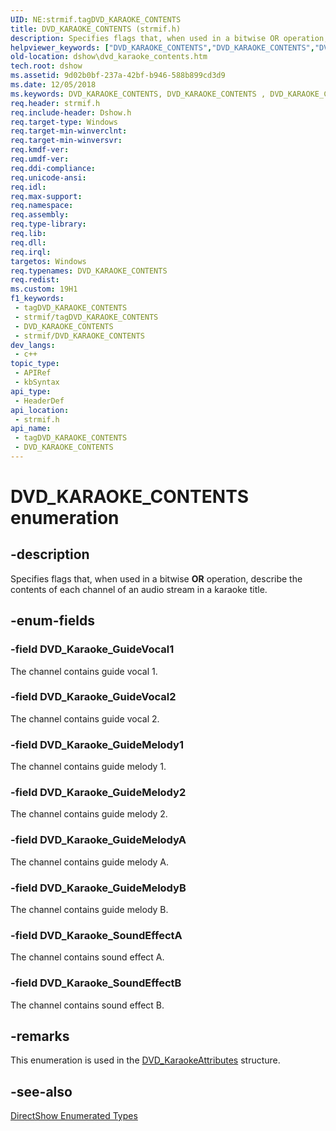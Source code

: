 ```yaml
---
UID: NE:strmif.tagDVD_KARAOKE_CONTENTS
title: DVD_KARAOKE_CONTENTS (strmif.h)
description: Specifies flags that, when used in a bitwise OR operation, describe the contents of each channel of an audio stream in a karaoke title.
helpviewer_keywords: ["DVD_KARAOKE_CONTENTS","DVD_KARAOKE_CONTENTS","DVD_KARAOKE_CONTENTS enumeration [DirectShow]","DVD_KARAOKE_CONTENTSEnumeration","DVD_Karaoke_GuideMelody1","DVD_Karaoke_GuideMelody2","DVD_Karaoke_GuideMelodyA","DVD_Karaoke_GuideMelodyB","DVD_Karaoke_GuideVocal1","DVD_Karaoke_GuideVocal2","DVD_Karaoke_SoundEffectA","DVD_Karaoke_SoundEffectB","dshow.dvd_karaoke_contents","strmif/DVD_KARAOKE_CONTENTS","strmif/DVD_Karaoke_GuideMelody1","strmif/DVD_Karaoke_GuideMelody2","strmif/DVD_Karaoke_GuideMelodyA","strmif/DVD_Karaoke_GuideMelodyB","strmif/DVD_Karaoke_GuideVocal1","strmif/DVD_Karaoke_GuideVocal2","strmif/DVD_Karaoke_SoundEffectA","strmif/DVD_Karaoke_SoundEffectB"]
old-location: dshow\dvd_karaoke_contents.htm
tech.root: dshow
ms.assetid: 9d02b0bf-237a-42bf-b946-588b899cd3d9
ms.date: 12/05/2018
ms.keywords: DVD_KARAOKE_CONTENTS, DVD_KARAOKE_CONTENTS , DVD_KARAOKE_CONTENTS enumeration [DirectShow], DVD_KARAOKE_CONTENTSEnumeration, DVD_Karaoke_GuideMelody1, DVD_Karaoke_GuideMelody2, DVD_Karaoke_GuideMelodyA, DVD_Karaoke_GuideMelodyB, DVD_Karaoke_GuideVocal1, DVD_Karaoke_GuideVocal2, DVD_Karaoke_SoundEffectA, DVD_Karaoke_SoundEffectB, dshow.dvd_karaoke_contents, strmif/DVD_KARAOKE_CONTENTS, strmif/DVD_Karaoke_GuideMelody1, strmif/DVD_Karaoke_GuideMelody2, strmif/DVD_Karaoke_GuideMelodyA, strmif/DVD_Karaoke_GuideMelodyB, strmif/DVD_Karaoke_GuideVocal1, strmif/DVD_Karaoke_GuideVocal2, strmif/DVD_Karaoke_SoundEffectA, strmif/DVD_Karaoke_SoundEffectB
req.header: strmif.h
req.include-header: Dshow.h
req.target-type: Windows
req.target-min-winverclnt: 
req.target-min-winversvr: 
req.kmdf-ver: 
req.umdf-ver: 
req.ddi-compliance: 
req.unicode-ansi: 
req.idl: 
req.max-support: 
req.namespace: 
req.assembly: 
req.type-library: 
req.lib: 
req.dll: 
req.irql: 
targetos: Windows
req.typenames: DVD_KARAOKE_CONTENTS
req.redist: 
ms.custom: 19H1
f1_keywords:
 - tagDVD_KARAOKE_CONTENTS
 - strmif/tagDVD_KARAOKE_CONTENTS
 - DVD_KARAOKE_CONTENTS
 - strmif/DVD_KARAOKE_CONTENTS
dev_langs:
 - c++
topic_type:
 - APIRef
 - kbSyntax
api_type:
 - HeaderDef
api_location:
 - strmif.h
api_name:
 - tagDVD_KARAOKE_CONTENTS
 - DVD_KARAOKE_CONTENTS
---
```


# DVD_KARAOKE_CONTENTS enumeration


## -description

Specifies flags that, when used in a bitwise <b>OR</b> operation, describe the contents of each channel of an audio stream in a karaoke title.

## -enum-fields

### -field DVD_Karaoke_GuideVocal1

The channel contains guide vocal 1.

### -field DVD_Karaoke_GuideVocal2

The channel contains guide vocal 2.

### -field DVD_Karaoke_GuideMelody1

The channel contains guide melody 1.

### -field DVD_Karaoke_GuideMelody2

The channel contains guide melody 2.

### -field DVD_Karaoke_GuideMelodyA

The channel contains guide melody A.

### -field DVD_Karaoke_GuideMelodyB

The channel contains guide melody B.

### -field DVD_Karaoke_SoundEffectA

The channel contains sound effect A.

### -field DVD_Karaoke_SoundEffectB

The channel contains sound effect B.

## -remarks

This enumeration is used in the [DVD_KaraokeAttributes](/windows/desktop/api/strmif/ns-strmif-dvd_karaokeattributes) structure.

## -see-also

<a href="/windows/desktop/DirectShow/directshow-enumerated-types">DirectShow Enumerated Types</a>

